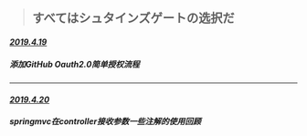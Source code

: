 
> ## すべてはシュタインズゲートの选択だ
#### *<u>2019.4.19</u>*

##### 添加GitHub Oauth2.0简单授权流程

------

#### *<u>2019.4.20</u>*

##### springmvc在controller接收参数一些注解的使用回顾

